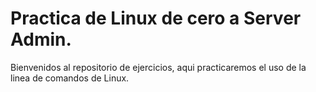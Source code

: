 # Practica de Linux de cero a Server Admin.
Bienvenidos al repositorio de ejercicios, aqui practicaremos el uso de la linea de comandos de Linux.

